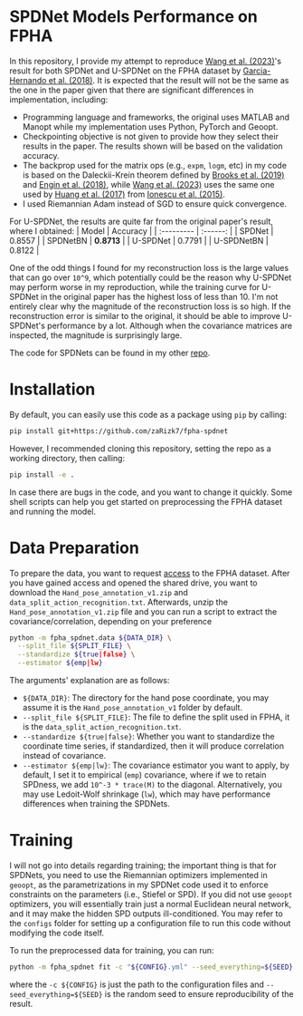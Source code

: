 # SPDNet Models Performance on FPHA
In this repository, I provide my attempt to reproduce [Wang et al. (2023)](https://doi.org/10.1016/j.neunet.2022.11.030)'s result for both SPDNet and U-SPDNet on the FPHA dataset by [Garcia-Hernando et al. (2018)](https://guiggh.github.io/publications/first-person-hands/). It is expected that the result will not be the same as the one in the paper given that there are significant differences in implementation, including:
- Programming language and frameworks, the original uses MATLAB and Manopt while my implementation uses Python, PyTorch and Geoopt.
- Checkpointing objective is not given to provide how they select their results in the paper. The results shown will be based on the validation accuracy.
- The backprop used for the matrix ops (e.g., `expm`, `logm`, etc) in my code is based on the Daleckii-Krein
  theorem defined by [Brooks et al. (2019)](https://proceedings.neurips.cc/paper_files/paper/2019/file/6e69ebbfad976d4637bb4b39de261bf7-Paper.pdf)
  and [Engin et al. (2018)](https://www.ecva.net/papers/eccv_2018/papers_ECCV/papers/Melih_Engin_DeepKSPD_Learning_Kernel-matrix-based_ECCV_2018_paper.pdf), while [Wang et al. (2023)](https://doi.org/10.1016/j.neunet.2022.11.030) uses the same one used by [Huang et al. (2017)](https://arxiv.org/abs/1608.04233) from [Ionescu et al. (2015)](https://openaccess.thecvf.com/content_iccv_2015/papers/Ionescu_Matrix_Backpropagation_for_ICCV_2015_paper.pdf).
- I used Riemannian Adam instead of SGD to ensure quick convergence.

For U-SPDNet, the results are quite far from the original paper's result, where I obtained:
|    Model   | Accuracy |
| :--------- | :------: |
|   SPDNet   |  0.8557  |
|  SPDNetBN  |  **0.8713**  |
|  U-SPDNet  |  0.7791  |
| U-SPDNetBN |  0.8122  |

One of the odd things I found for my reconstruction loss is the large values that can go over `10^9`, which potentially could be the reason why
U-SPDNet may perform worse in my reproduction, while the training curve for U-SPDNet in the original paper has the highest loss of less than 10.
I'm not entirely clear why the magnitude of the reconstruction loss is so high. If the reconstruction error is similar to the original,
it should be able to improve U-SPDNet's performance by a lot. Although when the covariance matrices are inspected, the magnitude is surprisingly
large.

The code for SPDNets can be found in my other [repo](https://github.com/zaRizk7/spd-net).

# Installation
By default, you can easily use this code as a package using `pip` by calling:
```bash
pip install git+https://github.com/zaRizk7/fpha-spdnet
```
However, I recommended cloning this repository, setting the repo as a working directory, then calling:
```bash
pip install -e .
```
In case there are bugs in the code, and you want to change it quickly. Some shell scripts can help you get started
on preprocessing the FPHA dataset and running the model.

# Data Preparation

To prepare the data, you want to request [access](https://goo.gl/forms/FIsXpYVIUov0j7Wv2) to the FPHA dataset.
After you have gained access and opened the shared drive, you want to download the `Hand_pose_annotation_v1.zip`
and `data_split_action_recognition.txt`. Afterwards, unzip the `Hand_pose_annotation_v1.zip` file and you can run a script
to extract the covariance/correlation, depending on your preference
```bash
python -m fpha_spdnet.data ${DATA_DIR} \
  --split_file ${SPLIT_FILE} \
  --standardize ${true|false} \
  --estimator ${emp|lw}
```
The arguments' explanation are as follows:
- `${DATA_DIR}`: The directory for the hand pose coordinate, you may assume it is the `Hand_pose_annotation_v1` folder by default.
- `--split_file ${SPLIT_FILE}`: The file to define the split used in FPHA, it is the `data_split_action_recognition.txt`.
- `--standardize ${true|false}`: Whether you want to standardize the coordinate time series, if standardized, then it will produce correlation instead of covariance.
- `--estimator ${emp|lw}`: The covariance estimator you want to apply, by default, I set it to empirical (`emp`) covariance, where if we to retain SPDness, we add `10^-3 * trace(M)` to the diagonal. Alternatively, you may use Ledoit-Wolf shrinkage (`lw`), which may have performance differences when training the SPDNets.

# Training

I will not go into details regarding training; the important thing is that for SPDNets, you need to use the Riemannian optimizers implemented in `geoopt`, as the parametrizations in my SPDNet code used it to enforce constraints on the parameters (i.e., Stiefel or SPD). If you did not use `geoopt` optimizers, you will essentially train just a normal Euclidean neural network, and it may make the hidden SPD outputs ill-conditioned. You may refer to the `configs` folder for setting up a configuration file to run this code without modifying the code itself.

To run the preprocessed data for training, you can run:
```bash
python -m fpha_spdnet fit -c "${CONFIG}.yml" --seed_everything=${SEED}
```
where the `-c ${CONFIG}` is just the path to the configuration files and `--seed_everything=${SEED}` is the random seed to ensure reproducibility of the result.
